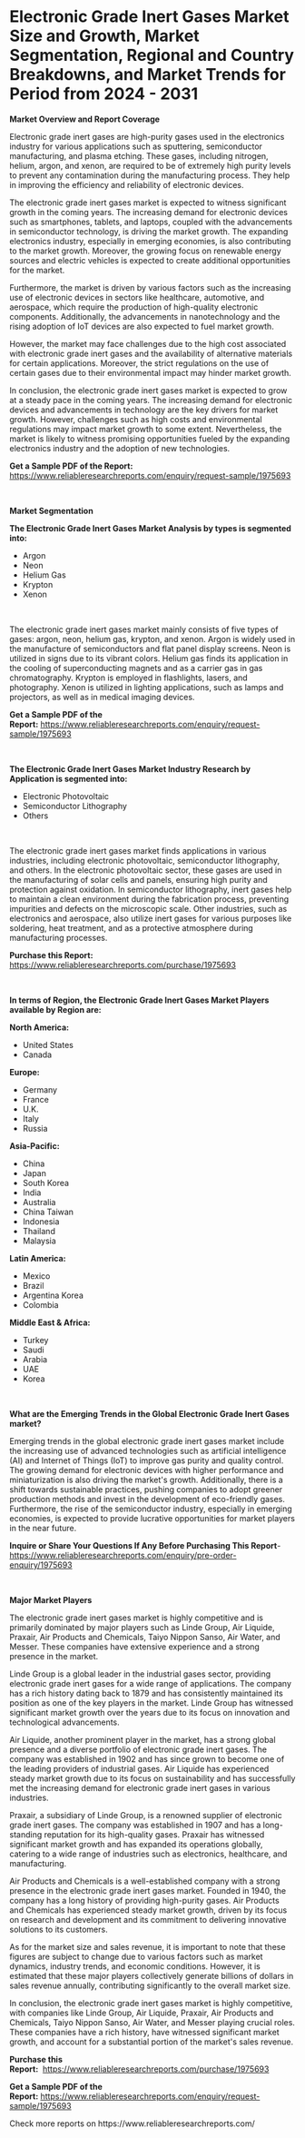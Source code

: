 <p><h1>Electronic Grade Inert Gases Market Size and Growth, Market Segmentation, Regional and Country Breakdowns, and Market Trends for Period from 2024 -  2031</h1></p><p><strong>Market Overview and Report Coverage</strong></p>
<p><p>Electronic grade inert gases are high-purity gases used in the electronics industry for various applications such as sputtering, semiconductor manufacturing, and plasma etching. These gases, including nitrogen, helium, argon, and xenon, are required to be of extremely high purity levels to prevent any contamination during the manufacturing process. They help in improving the efficiency and reliability of electronic devices.</p><p>The electronic grade inert gases market is expected to witness significant growth in the coming years. The increasing demand for electronic devices such as smartphones, tablets, and laptops, coupled with the advancements in semiconductor technology, is driving the market growth. The expanding electronics industry, especially in emerging economies, is also contributing to the market growth. Moreover, the growing focus on renewable energy sources and electric vehicles is expected to create additional opportunities for the market.</p><p>Furthermore, the market is driven by various factors such as the increasing use of electronic devices in sectors like healthcare, automotive, and aerospace, which require the production of high-quality electronic components. Additionally, the advancements in nanotechnology and the rising adoption of IoT devices are also expected to fuel market growth.</p><p>However, the market may face challenges due to the high cost associated with electronic grade inert gases and the availability of alternative materials for certain applications. Moreover, the strict regulations on the use of certain gases due to their environmental impact may hinder market growth.</p><p>In conclusion, the electronic grade inert gases market is expected to grow at a steady pace in the coming years. The increasing demand for electronic devices and advancements in technology are the key drivers for market growth. However, challenges such as high costs and environmental regulations may impact market growth to some extent. Nevertheless, the market is likely to witness promising opportunities fueled by the expanding electronics industry and the adoption of new technologies.</p></p>
<p><strong>Get a Sample PDF of the Report:</strong> <a href="https://www.reliableresearchreports.com/enquiry/request-sample/1975693">https://www.reliableresearchreports.com/enquiry/request-sample/1975693</a></p>
<p>&nbsp;</p>
<p><strong>Market Segmentation</strong></p>
<p><strong>The Electronic Grade Inert Gases Market Analysis by types is segmented into:</strong></p>
<p><ul><li>Argon</li><li>Neon</li><li>Helium Gas</li><li>Krypton</li><li>Xenon</li></ul></p>
<p>&nbsp;</p>
<p><p>The electronic grade inert gases market mainly consists of five types of gases: argon, neon, helium gas, krypton, and xenon. Argon is widely used in the manufacture of semiconductors and flat panel display screens. Neon is utilized in signs due to its vibrant colors. Helium gas finds its application in the cooling of superconducting magnets and as a carrier gas in gas chromatography. Krypton is employed in flashlights, lasers, and photography. Xenon is utilized in lighting applications, such as lamps and projectors, as well as in medical imaging devices.</p></p>
<p><strong>Get a Sample PDF of the Report:</strong>&nbsp;<a href="https://www.reliableresearchreports.com/enquiry/request-sample/1975693">https://www.reliableresearchreports.com/enquiry/request-sample/1975693</a></p>
<p>&nbsp;</p>
<p><strong>The Electronic Grade Inert Gases Market Industry Research by Application is segmented into:</strong></p>
<p><ul><li>Electronic Photovoltaic</li><li>Semiconductor Lithography</li><li>Others</li></ul></p>
<p>&nbsp;</p>
<p><p>The electronic grade inert gases market finds applications in various industries, including electronic photovoltaic, semiconductor lithography, and others. In the electronic photovoltaic sector, these gases are used in the manufacturing of solar cells and panels, ensuring high purity and protection against oxidation. In semiconductor lithography, inert gases help to maintain a clean environment during the fabrication process, preventing impurities and defects on the microscopic scale. Other industries, such as electronics and aerospace, also utilize inert gases for various purposes like soldering, heat treatment, and as a protective atmosphere during manufacturing processes.</p></p>
<p><strong>Purchase this Report:</strong>&nbsp; <a href="https://www.reliableresearchreports.com/purchase/1975693">https://www.reliableresearchreports.com/purchase/1975693</a></p>
<p>&nbsp;</p>
<p><strong>In terms of Region, the Electronic Grade Inert Gases Market Players available by Region are:</strong></p>
<p>
    <p> <strong> North America: </strong>
        <ul>
            <li>United States</li>
            <li>Canada</li>
        </ul>
        </p> 
    <p> <strong> Europe: </strong>
        <ul>
            <li>Germany</li>
            <li>France</li>
            <li>U.K.</li>
            <li>Italy</li>
            <li>Russia</li>
        </ul>
        </p> 
    <p> <strong> Asia-Pacific: </strong>
        <ul>
            <li>China</li>
            <li>Japan</li>
            <li>South Korea</li>
            <li>India</li>
            <li>Australia</li>
            <li>China Taiwan</li>
            <li>Indonesia</li>
            <li>Thailand</li>
            <li>Malaysia</li>
        </ul>
        </p> 
    <p> <strong> Latin America: </strong>
        <ul>
            <li>Mexico</li>
            <li>Brazil</li>
            <li>Argentina Korea</li>
            <li>Colombia</li>
        </ul>
        </p> 
    <p> <strong> Middle East & Africa: </strong>
        <ul>
            <li>Turkey</li>
            <li>Saudi</li>
            <li>Arabia</li>
            <li>UAE</li>
            <li>Korea</li>
        </ul>
    </p>
    </p>
<p>&nbsp;</p>
<p><strong>What are the Emerging Trends in the Global Electronic Grade Inert Gases market?</strong></p>
<p><p>Emerging trends in the global electronic grade inert gases market include the increasing use of advanced technologies such as artificial intelligence (AI) and Internet of Things (IoT) to improve gas purity and quality control. The growing demand for electronic devices with higher performance and miniaturization is also driving the market's growth. Additionally, there is a shift towards sustainable practices, pushing companies to adopt greener production methods and invest in the development of eco-friendly gases. Furthermore, the rise of the semiconductor industry, especially in emerging economies, is expected to provide lucrative opportunities for market players in the near future.</p></p>
<p><strong>Inquire or Share Your Questions If Any Before Purchasing This Report</strong>- <a href="https://www.reliableresearchreports.com/enquiry/pre-order-enquiry/1975693">https://www.reliableresearchreports.com/enquiry/pre-order-enquiry/1975693</a></p>
<p>&nbsp;</p>
<p><strong>Major Market Players</strong></p>
<p><p>The electronic grade inert gases market is highly competitive and is primarily dominated by major players such as Linde Group, Air Liquide, Praxair, Air Products and Chemicals, Taiyo Nippon Sanso, Air Water, and Messer. These companies have extensive experience and a strong presence in the market.</p><p>Linde Group is a global leader in the industrial gases sector, providing electronic grade inert gases for a wide range of applications. The company has a rich history dating back to 1879 and has consistently maintained its position as one of the key players in the market. Linde Group has witnessed significant market growth over the years due to its focus on innovation and technological advancements.</p><p>Air Liquide, another prominent player in the market, has a strong global presence and a diverse portfolio of electronic grade inert gases. The company was established in 1902 and has since grown to become one of the leading providers of industrial gases. Air Liquide has experienced steady market growth due to its focus on sustainability and has successfully met the increasing demand for electronic grade inert gases in various industries.</p><p>Praxair, a subsidiary of Linde Group, is a renowned supplier of electronic grade inert gases. The company was established in 1907 and has a long-standing reputation for its high-quality gases. Praxair has witnessed significant market growth and has expanded its operations globally, catering to a wide range of industries such as electronics, healthcare, and manufacturing.</p><p>Air Products and Chemicals is a well-established company with a strong presence in the electronic grade inert gases market. Founded in 1940, the company has a long history of providing high-purity gases. Air Products and Chemicals has experienced steady market growth, driven by its focus on research and development and its commitment to delivering innovative solutions to its customers.</p><p>As for the market size and sales revenue, it is important to note that these figures are subject to change due to various factors such as market dynamics, industry trends, and economic conditions. However, it is estimated that these major players collectively generate billions of dollars in sales revenue annually, contributing significantly to the overall market size.</p><p>In conclusion, the electronic grade inert gases market is highly competitive, with companies like Linde Group, Air Liquide, Praxair, Air Products and Chemicals, Taiyo Nippon Sanso, Air Water, and Messer playing crucial roles. These companies have a rich history, have witnessed significant market growth, and account for a substantial portion of the market's sales revenue.</p></p>
<p><strong>Purchase this Report:</strong>&nbsp;&nbsp;<a href="https://www.reliableresearchreports.com/purchase/1975693">https://www.reliableresearchreports.com/purchase/1975693</a></p>
<p></p>
<p><strong>Get a Sample PDF of the Report:</strong>&nbsp;<a href="https://www.reliableresearchreports.com/enquiry/request-sample/1975693">https://www.reliableresearchreports.com/enquiry/request-sample/1975693</a></p>
<p>Check more reports on https://www.reliableresearchreports.com/</p>